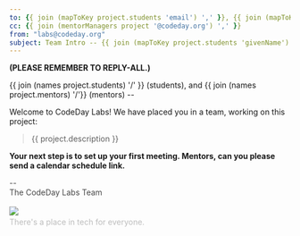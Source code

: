 ```yaml
---
to: {{ join (mapToKey project.students 'email') ',' }}, {{ join (mapToKey project.mentors 'email') ','}}
cc: {{ join (mentorManagers project '@codeday.org') ',' }}
from: "labs@codeday.org"
subject: Team Intro -- {{ join (mapToKey project.students 'givenName') ' <> ' }} <> {{ join (mapToKey project.mentors 'givenName') ' <> '}}
---
```


**(PLEASE REMEMBER TO REPLY-ALL.)**

{{ join (names project.students) '/' }} (students), and {{ join (names project.mentors) '/'}} (mentors) --

Welcome to CodeDay Labs! We have placed you in a team, working on this project:

<blockquote>{{ project.description }}</blockquote>

**Your next step is to set up your first meeting. Mentors, can you please send a calendar schedule link.**

<div>
<div style="color: #484848;">--<br />The CodeDay Labs Team</div>
<div><br /><img src="https://f1.codeday.org/logo.png" /><a style="color: #bdbdbd; text-decoration: none;" href="https://www.youtube.com/watch?v=GKNBurEnGow" target="_blank" rel="noopener noreferrer"><br />There's a place in tech for everyone.</a><a style="color: #bdbdbd; text-decoration: none;" href="https://www.youtube.com/watch?v=GKNBurEnGow" target="_blank" rel="noopener noreferrer"><br /></a></div>
</div>
